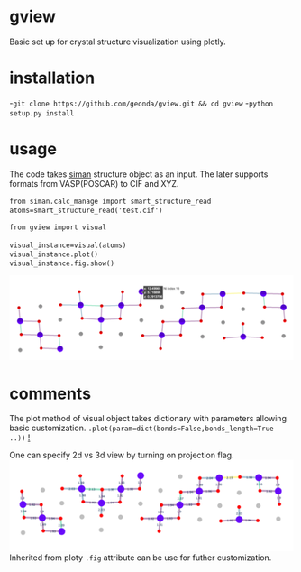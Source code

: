 # gview
Basic set up for crystal structure visualization using plotly.


# installation
-`git clone https://github.com/geonda/gview.git && cd gview`
-`python setup.py install`

# usage
The code takes [siman](https://github.com/dimonaks/siman.git) structure object as an input. The later supports formats from VASP(POSCAR) to CIF and XYZ. 
```
from siman.calc_manage import smart_structure_read
atoms=smart_structure_read('test.cif')
```
```
from gview import visual

visual_instance=visual(atoms)
visual_instance.plot()
visual_instance.fig.show()
```
![img](https://github.com/geonda/gview/blob/main/example/fig1.png)

# comments 
The plot method of visual object takes dictionary with parameters allowing basic customization. 
`.plot(param=dict(bonds=False,bonds_length=True ..))`
[!](https://github.com/geonda/gview/blob/main/example/fig2.png)

One can specify 2d vs 3d view by turning on projection flag. 
![](https://github.com/geonda/gview/blob/main/example/fig3.png)
Inherited from ploty `.fig` attribute can be use for futher customization. 

